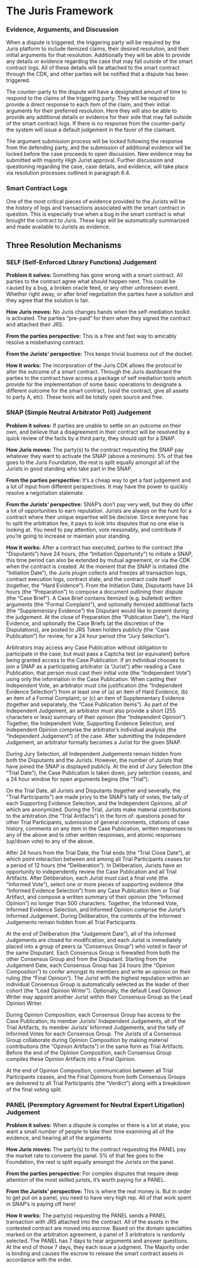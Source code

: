 # The Juris Framework

### Evidence, Arguments, and Discussion

When a dispute is triggered, the triggering party will be required by the Juris platform to include itemized claims, their desired resolution, and their initial arguments for that resolution. Additionally they will be able to provide any details or evidence regarding the case that may fall outside of the smart contract logs. All of these details will be attached to the smart contract through the CDK, and other parties will be notified that a dispute has been triggered.

The counter-party to the dispute will have a designated amount of time to respond to the claims of the triggering party. They will be required to provide a direct response to each item of the claim, and their initial arguments for their preferred resolution. Here they will also be able to provide any additional details or evidence for their side that may fall outside of the smart contract logs. If there is no response from the counter-party the system will issue a default judgement in the favor of the claimant.

The argument submission process will be locked following the response from the defending party, and the submission of additional evidence will be locked before the case proceeds to open discussion. New evidence may be submitted with majority High Jurist approval. Further discussion and questioning regarding the case, case details, and evidence, will take place via resolution processes outlined in paragraph 6.4.

### Smart Contract Logs

One of the most critical pieces of evidence provided to the Jurists will be the history of logs and transactions associated with the smart contract in question. This is especially true when a bug in the smart contract is what brought the contract to Juris. These logs will be automatically summarized and made available to Jurists as evidence.

## Three Resolution Mechanisms

### SELF \(Self-Enforced Library Functions\) Judgement

**Problem it solves:** Something has gone wrong with a smart contract. All parties to the contract agree what should happen next. This could be caused by a bug, a broken oracle feed, or any other unforeseen event. Whether right away, or after brief negotiation the parties have a solution and they agree that the solution is fair.

**How Juris moves:** No Juris changes hands when the self-mediation toolkit is activated. The parties “pre-paid” for them when they signed the contract and attached their JRS.

**From the parties perspective:** This is a free and fast way to amicably resolve a misbehaving contract.

**From the Jurists’ perspective:** This keeps trivial business out of the docket.

**How it works:** The incorporation of the Juris CDK allows the protocol to alter the outcome of a smart contract. Through the Juris dashboard the parties to the contract have access a package of self mediation tools which provide for the implementation of some basic operations to designate a different outcome for the smart contract, \(void the contract, give all assets to party A, etc\). These tools will be totally open source and free.

### SNAP \(Simple Neutral Arbitrator Poll\) Judgement

**Problem it solves:** If parties are unable to settle on an outcome on their own, and believe that a disagreement in their contract will be resolved by a quick review of the facts by a third party, they should opt for a SNAP.

**How Juris moves:** The party\(s\) to the contract requesting the SNAP pay whatever they want to activate the SNAP \(above a minimum\). 5% of that fee goes to the Juris Foundation, the rest is split equally amongst all of the Jurists in good standing who take part in the SNAP. 

**From the parties perspective:** It’s a cheap way to get a fast judgement and a lot of input from different perspectives. It may have the power to quickly resolve a negotiation stalemate.

**From the Jurists’ perspective:** SNAP’s don’t pay very well, but they do offer a lot of opportunities to earn reputation. Jurists are always on the hunt for a contract where their unique expertise will be decisive. Since everyone has to split the arbitration fee, it pays to look into disputes that no one else is looking at. You need to pay attention, vote reasonably, and contribute if you’re going to increase or maintain your standing.

**How it works:** After a contract has executed, parties to the contract \(the “Disputants”\) have 24 hours, \(the “Initiation Opportunity”\) to initiate a SNAP, this time period can also be extended by mutual agreement, or via the CDK when the contract is  created. At the moment that the SNAP is initiated \(the “Initiation Date”\), the Juris plugin collects and freezes all transaction logs, contract execution logs, contract state, and the contract code itself \(together, the “Hard Evidence”\). From the Initiation Date, Disputants have 24 hours \(the “Preparation”\) to compose a document outlining their dispute \(the “Case Brief”\). A Case Brief contains itemized \(e.g. bulleted\) written arguments \(the “Formal Complaint”\), and optionally itemized additional facts \(the “Supplementary Evidence”\) the Disputant would like to present during the judgement. At the close of Preparation \(the “Publication Date”\), the Hard Evidence, and optionally the Case Briefs \(at the discretion of the Disputations\), are posted to JRS Token holders publicly \(the “Case Publication”\) for review, for a 24 hour period \(the “Jury Selection”\).

Arbitrators may access any Case Publication without obligation to participate in the case, but must pass a Captcha test \(or equivalent\) before being granted access to the Case Publication. If an individual chooses to join a SNAP as a participating arbitrator \(a “Jurist”\) after reading a Case Publication, that person must cast their initial vote \(the “Independent Vote”\) using only the information in the Case Publication. When casting their Independent Vote, an arbitrator must cite justification \(the “Independent Evidence Selection”\) from at least one of \(a\) an item of Hard Evidence, \(b\) an item of a Formal Complaint, or \(c\) an item of Supplementary Evidence \(together and separately, the “Case Publication Items”\). As part of the Independent Judgement, an arbitrator must also provide a short \(255 characters or less\) summary of their opinion \(the “Independent Opinion”\). Together, the Independent Vote, Supporting Evidence Selection, and Independent Opinion comprise the arbitrator’s individual analysis \(the “Independent Judgement”\) of the case. After submitting the Independent Judgement, an arbitrator formally becomes a Jurist for the given SNAP.

During Jury Selection, all Independent Judgements remain hidden from both the Disputants and the Jurists. However, the number of Jurists that have joined the SNAP is displayed publicly. At the end of Jury Selection \(the “Trial Date”\), the Case Publication is taken down, jury selection ceases, and a 24 hour window for open arguments begins \(the “Trial”\).

On the Trial Date, all Jurists and Disputants \(together and severally, the “Trial Participants”\) are made privy to the SNAP’s tally of votes, the tally of each Supporting Evidence Selection, and the Independent Opinions, all of which are anonymized. During the Trial, Jurists make material contributions to the arbitration \(the “Trial Artifacts”\) in the form of: questions posed for other Trial Participants, submission of general comments, citations of case history, comments on any item in the Case Publication, written responses to any of the above and to other written responses, and atomic responses \(up/down vote\) to any of the above.

After 24 hours from the Trial Date, the Trial ends \(the “Trial Close Date”\), at which point interaction between and among all Trial Participants ceases for a period of 12 hours \(the “Deliberation”\). In Deliberation, Jurists have an opportunity to independently review the Case Publication and all Trial Artifacts. After Deliberation, each Jurist must cast a final vote \(the “Informed Vote”\), select one or more pieces of supporting evidence \(the “Informed Evidence Selection”\) from any Case Publication Item or Trial Artifact, and compose a written summary of their opinion \(the “Informed Opinion”\) no longer than 500 characters. Together, the Informed Vote, Informed Evidence Selection, and Informed Opinion comprise the Jurist’s Informed Judgement. During Deliberation, the contents of the Informed Judgements remain hidden from all Trial Participants.

At the end of Deliberation \(the “Judgement Date”\), all of the Informed Judgements are closed for modification, and each Jurist is immediately placed into a group of peers \(a “Consensus Group”\) who voted in favor of the same Disputant. Each Consensus Group is firewalled from both the other Consensus Group and from the Disputant. Starting from the Judgement Date, each Consensus Group has 24 hours \(the “Opinion Composition”\) to confer amongst its members and write an opinion on their ruling \(the “Final Opinion”\). The Jurist with the highest reputation within an individual Consensus Group is automatically selected as the leader of their cohort \(the “Lead Opinion Writer”\). Optionally, the default Lead Opinion Writer may appoint another Jurist within their Consensus Group as the Lead Opinion Writer.

During Opinion Composition, each Consensus Group has access to the Case Publication, its member Jurists’ Independent Judgements, all of the Trial Artifacts, its member Jurists’ Informed Judgements, and the tally of Informed Votes for each Consensus Group. The Jurists of a Consensus Group collaborate during Opinion Composition by making material contributions \(the “Opinion Artifacts”\) in the same form as Trial Artifacts. Before the end of the Opinion Composition, each Consensus Group compiles these Opinion Artifacts into a Final Opinion.

At the end of Opinion Composition, communication between all Trial Participants ceases, and the Final Opinions from both Consensus Groups are delivered to all Trial Participants \(the “Verdict”\) along with a breakdown of the final voting split.

### PANEL \(Peremptory Agreement for Neutral Expert Litigation\) Judgement

**Problem it solves:** When a dispute is complex or there is a lot at stake, you want a small number of people to take their time examining all of the evidence, and hearing all of the arguments.

**How Juris moves:** The party\(s\) to the contract requesting the PANEL pay the market rate to convene the panel. 5% of that fee goes to the Foundation,  the rest is split equally amongst the Jurists on the panel.

**From the parties perspective:** For complex disputes that require deep attention of the most skilled jurists, it’s worth paying for a PANEL.

**From the Jurists’ perspective:** This is where the real money is. But in order to get put on a panel, you need to have very high rep. All of that work spent in SNAP’s is paying off here!

**How it works:** The party\(s\) requesting the PANEL sends a PANEL transaction with JRS attached into the contract. All of the assets in the contested contract are moved into escrow. Based on the domain specialties marked on the arbitration agreement, a panel of 3 arbitrators is randomly selected. The PANEL has 7 days to hear arguments and answer questions. At the end of those 7 days, they each issue a judgment. The Majority order is binding and causes the escrow to release the smart contract assets in accordance with the order.

